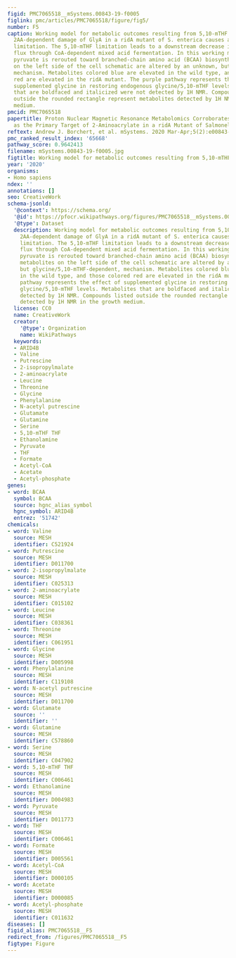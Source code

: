 ```yaml
---
figid: PMC7065518__mSystems.00843-19-f0005
figlink: pmc/articles/PMC7065518/figure/fig5/
number: F5
caption: Working model for metabolic outcomes resulting from 5,10-mTHF limitation.
  2AA-dependent damage of GlyA in a ridA mutant of S. enterica causes a glycine/5,10-mTHF
  limitation. The 5,10-mTHF limitation leads to a downstream decrease in CoA, altering
  flux through CoA-dependent mixed acid fermentation. In this working model, accumulated
  pyruvate is rerouted toward branched-chain amino acid (BCAA) biosynthesis. The metabolites
  on the left side of the cell schematic are altered by an unknown, but glycine/5,10-mTHF-dependent,
  mechanism. Metabolites colored blue are elevated in the wild type, and those colored
  red are elevated in the ridA mutant. The purple pathway represents the effect of
  supplemented glycine in restoring endogenous glycine/5,10-mTHF levels. Metabolites
  that are boldfaced and italicized were not detected by 1H NMR. Compounds listed
  outside the rounded rectangle represent metabolites detected by 1H NMR in the growth
  medium.
pmcid: PMC7065518
papertitle: Proton Nuclear Magnetic Resonance Metabolomics Corroborates Serine Hydroxymethyltransferase
  as the Primary Target of 2-Aminoacrylate in a ridA Mutant of Salmonella enterica.
reftext: Andrew J. Borchert, et al. mSystems. 2020 Mar-Apr;5(2):e00843-19.
pmc_ranked_result_index: '65668'
pathway_score: 0.9642413
filename: mSystems.00843-19-f0005.jpg
figtitle: Working model for metabolic outcomes resulting from 5,10-mTHF limitation
year: '2020'
organisms:
- Homo sapiens
ndex: ''
annotations: []
seo: CreativeWork
schema-jsonld:
  '@context': https://schema.org/
  '@id': https://pfocr.wikipathways.org/figures/PMC7065518__mSystems.00843-19-f0005.html
  '@type': Dataset
  description: Working model for metabolic outcomes resulting from 5,10-mTHF limitation.
    2AA-dependent damage of GlyA in a ridA mutant of S. enterica causes a glycine/5,10-mTHF
    limitation. The 5,10-mTHF limitation leads to a downstream decrease in CoA, altering
    flux through CoA-dependent mixed acid fermentation. In this working model, accumulated
    pyruvate is rerouted toward branched-chain amino acid (BCAA) biosynthesis. The
    metabolites on the left side of the cell schematic are altered by an unknown,
    but glycine/5,10-mTHF-dependent, mechanism. Metabolites colored blue are elevated
    in the wild type, and those colored red are elevated in the ridA mutant. The purple
    pathway represents the effect of supplemented glycine in restoring endogenous
    glycine/5,10-mTHF levels. Metabolites that are boldfaced and italicized were not
    detected by 1H NMR. Compounds listed outside the rounded rectangle represent metabolites
    detected by 1H NMR in the growth medium.
  license: CC0
  name: CreativeWork
  creator:
    '@type': Organization
    name: WikiPathways
  keywords:
  - ARID4B
  - Valine
  - Putrescine
  - 2-isopropylmalate
  - 2-aminoacrylate
  - Leucine
  - Threonine
  - Glycine
  - Phenylalanine
  - N-acetyl putrescine
  - Glutamate
  - Glutamine
  - Serine
  - 5,10-mTHF THF
  - Ethanolamine
  - Pyruvate
  - THF
  - Formate
  - Acetyl-CoA
  - Acetate
  - Acetyl-phosphate
genes:
- word: ВСАА
  symbol: BCAA
  source: hgnc_alias_symbol
  hgnc_symbol: ARID4B
  entrez: '51742'
chemicals:
- word: Valine
  source: MESH
  identifier: C521924
- word: Putrescine
  source: MESH
  identifier: D011700
- word: 2-isopropylmalate
  source: MESH
  identifier: C025313
- word: 2-aminoacrylate
  source: MESH
  identifier: C015102
- word: Leucine
  source: MESH
  identifier: C038361
- word: Threonine
  source: MESH
  identifier: C061951
- word: Glycine
  source: MESH
  identifier: D005998
- word: Phenylalanine
  source: MESH
  identifier: C119108
- word: N-acetyl putrescine
  source: MESH
  identifier: D011700
- word: Glutamate
  source: ''
  identifier: ''
- word: Glutamine
  source: MESH
  identifier: C578860
- word: Serine
  source: MESH
  identifier: C047902
- word: 5,10-mTHF THF
  source: MESH
  identifier: C006461
- word: Ethanolamine
  source: MESH
  identifier: D004983
- word: Pyruvate
  source: MESH
  identifier: D011773
- word: THF
  source: MESH
  identifier: C006461
- word: Formate
  source: MESH
  identifier: D005561
- word: Acetyl-CoA
  source: MESH
  identifier: D000105
- word: Acetate
  source: MESH
  identifier: D000085
- word: Acetyl-phosphate
  source: MESH
  identifier: C011632
diseases: []
figid_alias: PMC7065518__F5
redirect_from: /figures/PMC7065518__F5
figtype: Figure
---
```

